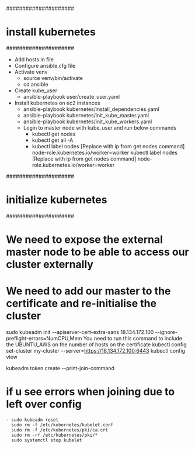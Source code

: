 
#####################
# install kubernetes
#####################
- Add hosts in file
- Configure ansible.cfg file
- Activate venv
    - source venv/bin/activate
    - cd ansible
- Create kube_user
    - ansible-playbook user/create_user.yaml
- Install kubernetes on ec2 instances
    - ansible-playbook kubernetes/install_dependencies.yaml
    - ansible-playbook kubernetes/init_kube_master.yaml
    - ansible-playbook kubernetes/init_kube_workers.yaml
    - Login to master node with kube_user and run below commands
      - kubectl get nodes
      - kubectl get all -A
      - kubectl label nodes [Replace with ip from get nodes command] node-role.kubernetes.io/worker=worker
        kubectl label nodes [Replace with ip from get nodes command] node-role.kubernetes.io/worker=worker

#####################
# initialize kubernetes
#####################
# We need to expose the external master node to be able to access our cluster externally
# We need to add our master to the certificate and re-initialise the cluster
sudo kubeadm init --apiserver-cert-extra-sans 18.134.172.100 --ignore-preflight-errors=NumCPU,Mem
You need to run this command to include the UBUNTU_AWS on the number of hosts on the certificate
kubectl config set-cluster my-cluster --server=https://18.134.172.100:6443
kubectl config view

kubeadm token create --print-join-command

# if u see errors when joining due to left over config
    - sudo kubeadm reset
      sudo rm -f /etc/kubernetes/kubelet.conf
      sudo rm -f /etc/kubernetes/pki/ca.crt
      sudo rm -rf /etc/kubernetes/pki/*
      sudo systemctl stop kubelet


